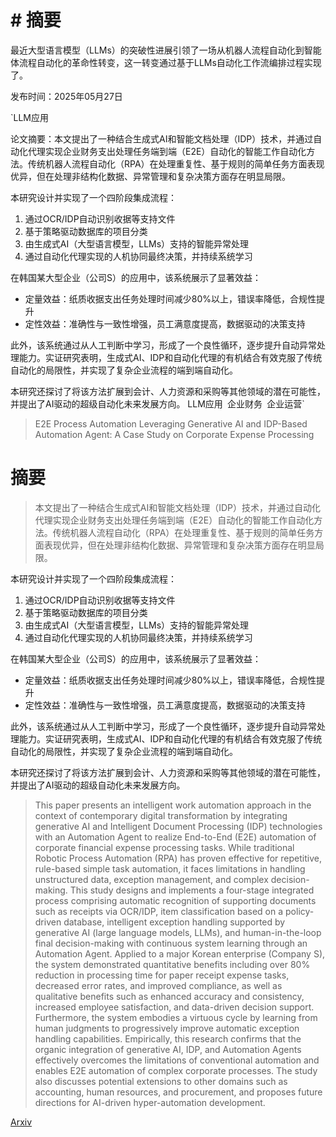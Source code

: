 # # 摘要
最近大型语言模型（LLMs）的突破性进展引领了一场从机器人流程自动化到智能体流程自动化的革命性转变，这一转变通过基于LLMs自动化工作流编排过程实现了。

发布时间：2025年05月27日

`LLM应用

论文摘要：本文提出了一种结合生成式AI和智能文档处理（IDP）技术，并通过自动化代理实现企业财务支出处理任务端到端（E2E）自动化的智能工作自动化方法。传统机器人流程自动化（RPA）在处理重复性、基于规则的简单任务方面表现优异，但在处理非结构化数据、异常管理和复杂决策方面存在明显局限。

本研究设计并实现了一个四阶段集成流程：
1. 通过OCR/IDP自动识别收据等支持文件
2. 基于策略驱动数据库的项目分类
3. 由生成式AI（大型语言模型，LLMs）支持的智能异常处理
4. 通过自动化代理实现的人机协同最终决策，并持续系统学习

在韩国某大型企业（公司S）的应用中，该系统展示了显著效益：
- 定量效益：纸质收据支出任务处理时间减少80%以上，错误率降低，合规性提升
- 定性效益：准确性与一致性增强，员工满意度提高，数据驱动的决策支持

此外，该系统通过从人工判断中学习，形成了一个良性循环，逐步提升自动异常处理能力。实证研究表明，生成式AI、IDP和自动化代理的有机结合有效克服了传统自动化的局限性，并实现了复杂企业流程的端到端自动化。

本研究还探讨了将该方法扩展到会计、人力资源和采购等其他领域的潜在可能性，并提出了AI驱动的超级自动化未来发展方向。
LLM应用` `企业财务` `企业运营`

> E2E Process Automation Leveraging Generative AI and IDP-Based Automation Agent: A Case Study on Corporate Expense Processing

# 摘要

> 本文提出了一种结合生成式AI和智能文档处理（IDP）技术，并通过自动化代理实现企业财务支出处理任务端到端（E2E）自动化的智能工作自动化方法。传统机器人流程自动化（RPA）在处理重复性、基于规则的简单任务方面表现优异，但在处理非结构化数据、异常管理和复杂决策方面存在明显局限。

本研究设计并实现了一个四阶段集成流程：
1. 通过OCR/IDP自动识别收据等支持文件
2. 基于策略驱动数据库的项目分类
3. 由生成式AI（大型语言模型，LLMs）支持的智能异常处理
4. 通过自动化代理实现的人机协同最终决策，并持续系统学习

在韩国某大型企业（公司S）的应用中，该系统展示了显著效益：
- 定量效益：纸质收据支出任务处理时间减少80%以上，错误率降低，合规性提升
- 定性效益：准确性与一致性增强，员工满意度提高，数据驱动的决策支持

此外，该系统通过从人工判断中学习，形成了一个良性循环，逐步提升自动异常处理能力。实证研究表明，生成式AI、IDP和自动化代理的有机结合有效克服了传统自动化的局限性，并实现了复杂企业流程的端到端自动化。

本研究还探讨了将该方法扩展到会计、人力资源和采购等其他领域的潜在可能性，并提出了AI驱动的超级自动化未来发展方向。

> This paper presents an intelligent work automation approach in the context of contemporary digital transformation by integrating generative AI and Intelligent Document Processing (IDP) technologies with an Automation Agent to realize End-to-End (E2E) automation of corporate financial expense processing tasks. While traditional Robotic Process Automation (RPA) has proven effective for repetitive, rule-based simple task automation, it faces limitations in handling unstructured data, exception management, and complex decision-making. This study designs and implements a four-stage integrated process comprising automatic recognition of supporting documents such as receipts via OCR/IDP, item classification based on a policy-driven database, intelligent exception handling supported by generative AI (large language models, LLMs), and human-in-the-loop final decision-making with continuous system learning through an Automation Agent. Applied to a major Korean enterprise (Company S), the system demonstrated quantitative benefits including over 80% reduction in processing time for paper receipt expense tasks, decreased error rates, and improved compliance, as well as qualitative benefits such as enhanced accuracy and consistency, increased employee satisfaction, and data-driven decision support. Furthermore, the system embodies a virtuous cycle by learning from human judgments to progressively improve automatic exception handling capabilities. Empirically, this research confirms that the organic integration of generative AI, IDP, and Automation Agents effectively overcomes the limitations of conventional automation and enables E2E automation of complex corporate processes. The study also discusses potential extensions to other domains such as accounting, human resources, and procurement, and proposes future directions for AI-driven hyper-automation development.

[Arxiv](https://arxiv.org/abs/2505.20733)